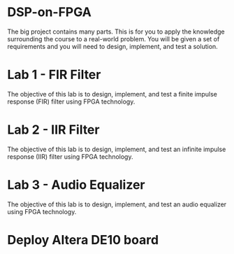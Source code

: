# DSP-on-FPGA
The big project contains many parts. This is for you to apply the knowledge surrounding the course to a real-world problem. You will be given a set of requirements and you will need to design, implement, and test a solution.
# Lab 1 - FIR Filter
The objective of this lab is to design, implement, and test a finite impulse response (FIR) filter using FPGA technology.
# Lab 2 - IIR Filter
The objective of this lab is to design, implement, and test an infinite impulse response (IIR) filter using FPGA technology.
# Lab 3 - Audio Equalizer
The objective of this lab is to design, implement, and test an audio equalizer using FPGA technology.
# Deploy Altera DE10 board
